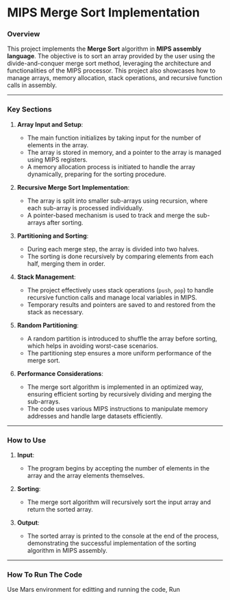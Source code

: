# MIPS Merge Sort Implementation

### Overview
This project implements the **Merge Sort** algorithm in **MIPS assembly language**. The objective is to sort an array provided by the user using the divide-and-conquer merge sort method, leveraging the architecture and functionalities of the MIPS processor. This project also showcases how to manage arrays, memory allocation, stack operations, and recursive function calls in assembly.

---

### Key Sections

1. **Array Input and Setup**:
   - The main function initializes by taking input for the number of elements in the array.
   - The array is stored in memory, and a pointer to the array is managed using MIPS registers.
   - A memory allocation process is initiated to handle the array dynamically, preparing for the sorting procedure.

2. **Recursive Merge Sort Implementation**:
   - The array is split into smaller sub-arrays using recursion, where each sub-array is processed individually.
   - A pointer-based mechanism is used to track and merge the sub-arrays after sorting.

3. **Partitioning and Sorting**:
   - During each merge step, the array is divided into two halves.
   - The sorting is done recursively by comparing elements from each half, merging them in order.

4. **Stack Management**:
   - The project effectively uses stack operations (`push`, `pop`) to handle recursive function calls and manage local variables in MIPS.
   - Temporary results and pointers are saved to and restored from the stack as necessary.

5. **Random Partitioning**:
   - A random partition is introduced to shuffle the array before sorting, which helps in avoiding worst-case scenarios.
   - The partitioning step ensures a more uniform performance of the merge sort.

6. **Performance Considerations**:
   - The merge sort algorithm is implemented in an optimized way, ensuring efficient sorting by recursively dividing and merging the sub-arrays.
   - The code uses various MIPS instructions to manipulate memory addresses and handle large datasets efficiently.

---

### How to Use
1. **Input**: 
   - The program begins by accepting the number of elements in the array and the array elements themselves.
   
2. **Sorting**:
   - The merge sort algorithm will recursively sort the input array and return the sorted array.

3. **Output**:
   - The sorted array is printed to the console at the end of the process, demonstrating the successful implementation of the sorting algorithm in MIPS assembly.

---

### How To Run The Code
Use Mars environment for editting and running the code, Run 
